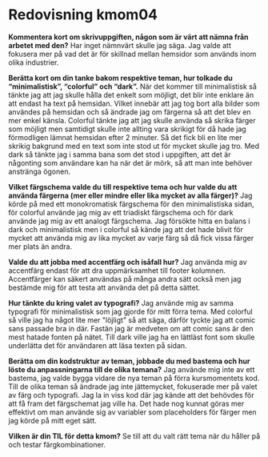 ---
---
Redovisning kmom04
=========================

**Kommentera kort om skrivuppgiften, någon som är värt att nämna från arbetet med den?**
Har inget nämnvärt skulle jag säga. Jag valde att fokusera mer på vad det är för skillnad mellan
hemsidor som används inom olika industrier.


**Berätta kort om din tanke bakom respektive teman, hur tolkade du “minimalistisk”, “colorful” och “dark”.**
När det kommer till minimalistisk så tänkte jag att jag skulle hålla det enkelt som möjligt, det blir inte enklare
än att endast ha text på hemsidan. Vilket innebär att jag tog bort alla bilder som användes på hemsidan och så ändrade
jag om färgerna så att det blev en mer enkel känsla. Colorful tänkte jag att jag skulle använda så skrika färger som möjligt men samtidigt skulle inte allting vara skrikigt för då hade jag förmodligen lämnat hemsidan efter 2 minuter. Så det fick bli en lite mer skrikig bakgrund med en text som inte stod ut för mycket skulle jag tro. Med dark så tänkte jag i samma bana som det stod i uppgiften, att det är någonting som användare kan ha när det är mörk, så att man inte behöver anstränga ögonen.

**Vilket färgschema valde du till respektive tema och hur valde du att använda färgerna (mer eller mindre eller lika mycket av alla färger)?**
Jag körde på med ett monokromatisk färgschema för den minimalistiska sidan, för colorful använde jag mig av ett triadiskt färgschema och för dark använde jag mig av ett analogt färgschema. Jag försökte hitta en balans i dark och minimalistisk men i colorful så kände jag att det hade blivit för mycket att använda mig av lika mycket av varje färg så då fick vissa färger mer plats än andra.


**Valde du att jobba med accentfärg och isåfall hur?**
Jag använda mig av accentfärg endast för att dra uppmärksamhet till footer kolumnen. Accentfärger kan säkert användas på många andra sätt också men jag bestämde mig för att testa att använda det på detta sättet.


**Hur tänkte du kring valet av typografi?**
Jag använde mig av samma typografi för minimalistisk som jag gjorde för mitt förra tema. Med colorful så ville jag ha något lite mer "löjligt" så att säga, därför tyckte jag att comic sans passade bra in där. Fastän jag är medveten om att comic sans är den mest hatade fonten på nätet. Till dark ville jag ha en lättläst font som skulle underlätta det för användaren att läsa texten på sidan.


**Berätta om din kodstruktur av teman, jobbade du med bastema och hur löste du anpassningarna till de olika temana?**
Jag använde mig inte av ett bastema, jag valde bygga vidare de nya teman på förra kursmomentets kod. Till de olika teman så ändrade jag inte jättemycket, fokuserade mer på valet av färg och typografi. Jag la in viss kod där jag kände att det behövdes för att få fram det färgschemat jag ville ha. Det hade nog kunnat göras mer effektivt om man använde sig av variabler som placeholders för färger men jag körde på mitt eget sätt.



**Vilken är din TIL för detta kmom?**
Se till att du valt rätt tema när du håller på och testar färgkombinationer.
